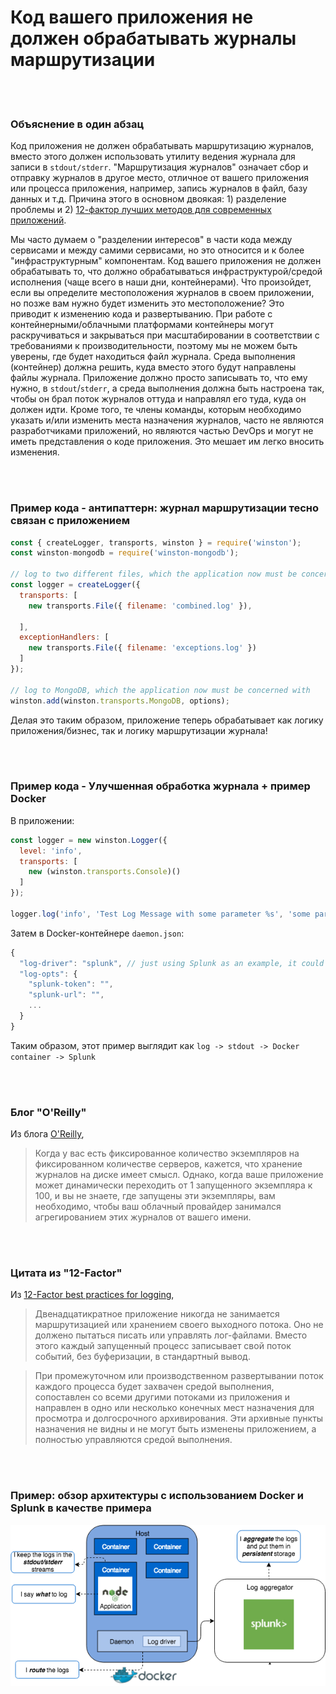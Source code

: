 # Код вашего приложения не должен обрабатывать журналы маршрутизации

<br/><br/>

### Объяснение в один абзац

Код приложения не должен обрабатывать маршрутизацию журналов, вместо этого должен использовать утилиту ведения журнала для записи в `stdout/stderr`. "Маршрутизация журналов" означает сбор и отправку журналов в другое место, отличное от вашего приложения или процесса приложения, например, запись журналов в файл, базу данных и т.д. Причина этого в основном двоякая: 1) разделение проблемы и 2) [12-фактор лучших методов для современных приложений](https://12factor.net/logs).

Мы часто думаем о "разделении интересов" в части кода между сервисами и между самими сервисами, но это относится и к более "инфраструктурным" компонентам. Код вашего приложения не должен обрабатывать то, что должно обрабатываться инфраструктурой/средой исполнения (чаще всего в наши дни, контейнерами). Что произойдет, если вы определите местоположения журналов в своем приложении, но позже вам нужно будет изменить это местоположение? Это приводит к изменению кода и развертыванию. При работе с контейнерными/облачными платформами контейнеры могут раскручиваться и закрываться при масштабировании в соответствии с требованиями к производительности, поэтому мы не можем быть уверены, где будет находиться файл журнала. Среда выполнения (контейнер) должна решить, куда вместо этого будут направлены файлы журнала. Приложение должно просто записывать то, что ему нужно, в `stdout`/`stderr`, а среда выполнения должна быть настроена так, чтобы он брал поток журналов оттуда и направлял его туда, куда он должен идти. Кроме того, те члены команды, которым необходимо указать и/или изменить места назначения журналов, часто не являются разработчиками приложений, но являются частью DevOps и могут не иметь представления о коде приложения. Это мешает им легко вносить изменения.

<br/><br/>

### Пример кода - антипаттерн: журнал маршрутизации тесно связан с приложением

```javascript
const { createLogger, transports, winston } = require('winston');
const winston-mongodb = require('winston-mongodb');
 
// log to two different files, which the application now must be concerned with
const logger = createLogger({
  transports: [
    new transports.File({ filename: 'combined.log' }),
 
  ],
  exceptionHandlers: [
    new transports.File({ filename: 'exceptions.log' })
  ]
});
 
// log to MongoDB, which the application now must be concerned with
winston.add(winston.transports.MongoDB, options);
```
Делая это таким образом, приложение теперь обрабатывает как логику приложения/бизнес, так и логику маршрутизации журнала!

<br/><br/>

### Пример кода - Улучшенная обработка журнала + пример Docker
В приложении:
```javascript
const logger = new winston.Logger({
  level: 'info',
  transports: [
    new (winston.transports.Console)()
  ]
});

logger.log('info', 'Test Log Message with some parameter %s', 'some parameter', { anything: 'This is metadata' });
```
Затем в Docker-контейнере `daemon.json`:
```javascript
{
  "log-driver": "splunk", // just using Splunk as an example, it could be another storage type
  "log-opts": {
    "splunk-token": "",
    "splunk-url": "",
    ...
  }
}
```
Таким образом, этот пример выглядит как `log -> stdout -> Docker container -> Splunk`

<br/><br/>

### Блог "O'Reilly"

Из блога [O'Reilly](https://www.oreilly.com/ideas/a-cloud-native-approach-to-logs),
> Когда у вас есть фиксированное количество экземпляров на фиксированном количестве серверов, кажется, что хранение журналов на диске имеет смысл. Однако, когда ваше приложение может динамически переходить от 1 запущенного экземпляра к 100, и вы не знаете, где запущены эти экземпляры, вам необходимо, чтобы ваш облачный провайдер занимался агрегированием этих журналов от вашего имени.

<br/><br/>

### Цитата из "12-Factor"

Из [12-Factor best practices for logging](https://12factor.net/logs),
> Двенадцатикратное приложение никогда не занимается маршрутизацией или хранением своего выходного потока. Оно не должено пытаться писать или управлять лог-файлами. Вместо этого каждый запущенный процесс записывает свой поток событий, без буферизации, в стандартный вывод.
 
> При промежуточном или производственном развертывании поток каждого процесса будет захвачен средой выполнения, сопоставлен со всеми другими потоками из приложения и направлен в одно или несколько конечных мест назначения для просмотра и долгосрочного архивирования. Эти архивные пункты назначения не видны и не могут быть изменены приложением, а полностью управляются средой выполнения.

<br/><br/>

### Пример: обзор архитектуры с использованием Docker и Splunk в качестве примера

![alt text](/assets/images/logging-overview.png "Log routing overview")

<br/><br/>
